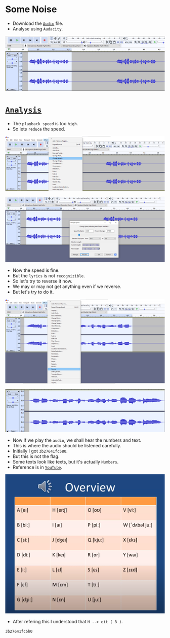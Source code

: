 # Some Noise

- Download the [`Audio`](https://github.com/a3X3k/RoadMap/blob/main/Set%202/Root%20Me/Some%20Noise/1.wav) file.
- Analyse using `Audacity`.

![](https://github.com/a3X3k/RoadMap/blob/main/Set%202/Root%20Me/Some%20Noise/1.png?raw=true)

# [`Analysis`](https://github.com/a3X3k/RoadMap/blob/main/Set%202/Root%20Me/Some%20Noise/Initial%20Analysis.mp3)

- The `playback speed` is too `high`.
- So lets `reduce` the speed.

![](https://github.com/a3X3k/RoadMap/blob/main/Set%202/Root%20Me/Some%20Noise/2.png?raw=true)

![](https://github.com/a3X3k/RoadMap/blob/main/Set%202/Root%20Me/Some%20Noise/3.png?raw=true)

- Now the speed is fine.
- But the `lyrics` is not `recognizible`.
- So let's try to reverse it now.
- We may or may not get anything even if we reverse.
- But let's try to do it.

![](https://github.com/a3X3k/RoadMap/blob/main/Set%202/Root%20Me/Some%20Noise/4.png?raw=true)

![](https://github.com/a3X3k/RoadMap/blob/main/Set%202/Root%20Me/Some%20Noise/5.png?raw=true)

- Now if we play the `audio`, we shall hear the numbers and text.
- This is where the audio should be listened carefully.
- Initially I got `3b27641fc580`.
- But this is not the flag.
- Some texts look like texts, but it's actually `Numbers`.
- Reference is in [`YouTube`](https://www.youtube.com/watch?v=J0nUaCyj1G8). 

![](https://github.com/a3X3k/RoadMap/blob/main/Set%202/Root%20Me/Some%20Noise/6.png?raw=true)

- After refering this I understood that `H --> eit ( 8 )`.

```
3b27641fc5h0
```



